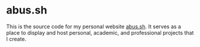 # abus.sh
This is the source code for my personal website [abus.sh](https://abus.sh/). It serves as a place to
display and host personal, academic, and professional projects that I create.